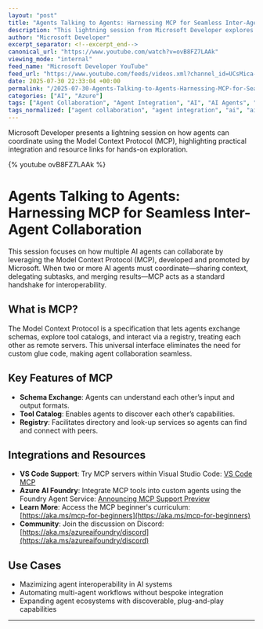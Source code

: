 ```yaml
---
layout: "post"
title: "Agents Talking to Agents: Harnessing MCP for Seamless Inter-Agent Collaboration"
description: "This lightning session from Microsoft Developer explores how the Model Context Protocol (MCP) enables multiple AI agents to coordinate efficiently by acting as a universal handshake for context sharing, task delegation, and result merging. Learn how MCP’s schema, tool catalog, and registry empower agents to communicate as remote servers and integrate capabilities without custom code. The video demonstrates practical resources, integration in Visual Studio Code, and links to MCP and Azure AI Foundry Agent Service documentation."
author: "Microsoft Developer"
excerpt_separator: <!--excerpt_end-->
canonical_url: "https://www.youtube.com/watch?v=ovB8FZ7LAAk"
viewing_mode: "internal"
feed_name: "Microsoft Developer YouTube"
feed_url: "https://www.youtube.com/feeds/videos.xml?channel_id=UCsMica-v34Irf9KVTh6xx-g"
date: 2025-07-30 22:33:04 +00:00
permalink: "/2025-07-30-Agents-Talking-to-Agents-Harnessing-MCP-for-Seamless-Inter-Agent-Collaboration.html"
categories: ["AI", "Azure"]
tags: ["Agent Collaboration", "Agent Integration", "AI", "AI Agents", "Azure", "Azure AI Foundry", "Cloud Computing", "Context Sharing", "Delegation", "Dev", "Development", "Foundry Agent Service", "Inter Agent Communication", "MCP", "Microsoft", "Remote Servers", "Result Merging", "Schema Registry", "Tech", "Technology", "Tool Catalog", "Videos", "VS Code"]
tags_normalized: ["agent collaboration", "agent integration", "ai", "ai agents", "azure", "azure ai foundry", "cloud computing", "context sharing", "delegation", "dev", "development", "foundry agent service", "inter agent communication", "mcp", "microsoft", "remote servers", "result merging", "schema registry", "tech", "technology", "tool catalog", "videos", "vs code"]
---
```


Microsoft Developer presents a lightning session on how agents can coordinate using the Model Context Protocol (MCP), highlighting practical integration and resource links for hands-on exploration.<!--excerpt_end-->

{% youtube ovB8FZ7LAAk %}

# Agents Talking to Agents: Harnessing MCP for Seamless Inter-Agent Collaboration

This session focuses on how multiple AI agents can collaborate by leveraging the Model Context Protocol (MCP), developed and promoted by Microsoft. When two or more AI agents must coordinate—sharing context, delegating subtasks, and merging results—MCP acts as a standard handshake for interoperability.

## What is MCP?

The Model Context Protocol is a specification that lets agents exchange schemas, explore tool catalogs, and interact via a registry, treating each other as remote servers. This universal interface eliminates the need for custom glue code, making agent collaboration seamless.

## Key Features of MCP

- **Schema Exchange**: Agents can understand each other’s input and output formats.
- **Tool Catalog**: Enables agents to discover each other’s capabilities.
- **Registry**: Facilitates directory and look-up services so agents can find and connect with peers.

## Integrations and Resources

- **VS Code Support**: Try MCP servers within Visual Studio Code: [VS Code MCP](https://code.visualstudio.com/mcp)
- **Azure AI Foundry**: Integrate MCP tools into custom agents using the Foundry Agent Service: [Announcing MCP Support Preview](https://devblogs.microsoft.com/foundry/announcing-model-context-protocol-support-preview-in-azure-ai-foundry-agent-service/)
- **Learn More**: Access the MCP beginner's curriculum: [https://aka.ms/mcp-for-beginners](https://aka.ms/mcp-for-beginners)
- **Community**: Join the discussion on Discord: [https://aka.ms/azureaifoundry/discord](https://aka.ms/azureaifoundry/discord)

## Use Cases

- Mazimizing agent interoperability in AI systems
- Automating multi-agent workflows without bespoke integration
- Expanding agent ecosystems with discoverable, plug-and-play capabilities

---
